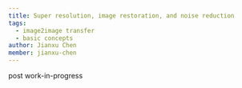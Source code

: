 ```yaml
---
title: Super resolution, image restoration, and noise reduction
tags:
  - image2image transfer
  - basic concepts
author: Jianxu Chen
member: jianxu-chen
---
```


post work-in-progress